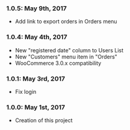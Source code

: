### 1.0.5: May 9th, 2017
* Add link to export orders in Orders menu

### 1.0.4: May 4th, 2017
* New "registered date" column to Users List
* New "Customers" menu item in "Orders" 
* WooCommerce 3.0.x compatibility

### 1.0.1: May 3rd, 2017
* Fix login

### 1.0.0: May 1st, 2017
* Creation of this project